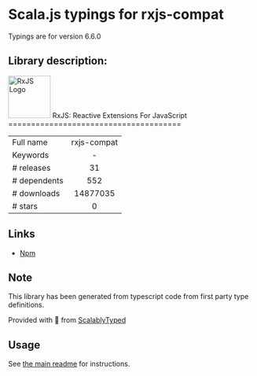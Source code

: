 
# Scala.js typings for rxjs-compat

Typings are for version 6.6.0

## Library description:
<img src="doc/asset/Rx_Logo_S.png" alt="RxJS Logo" width="86" height="86"> RxJS: Reactive Extensions For JavaScript ======================================

|                    |                 |
| ------------------ | :-------------: |
| Full name          | rxjs-compat |
| Keywords           | - |
| # releases         | 31 |
| # dependents       | 552 |
| # downloads        | 14877035 |
| # stars            | 0 |

## Links
- [Npm](https://www.npmjs.com/package/rxjs-compat)
    


## Note
This library has been generated from typescript code from first party type definitions.

Provided with :purple_heart: from [ScalablyTyped](https://github.com/oyvindberg/ScalablyTyped)

## Usage
See [the main readme](../../readme.md) for instructions.


